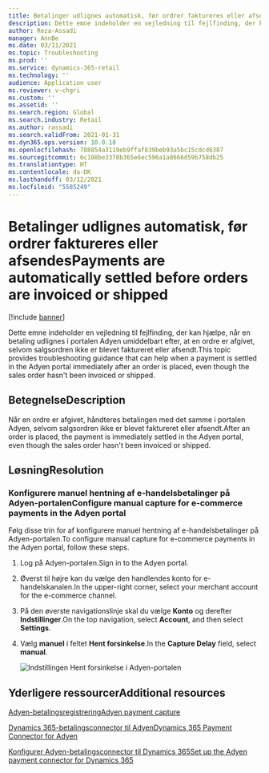 ```yaml
---
title: Betalinger udlignes automatisk, før ordrer faktureres eller afsendes
description: Dette emne indeholder en vejledning til fejlfinding, der kan hjælpe, når en betaling udlignes i portalen Adyen umiddelbart efter, at en ordre er afgivet, selvom salgsordren ikke er blevet faktureret eller afsendt.
author: Reza-Assadi
manager: AnnBe
ms.date: 03/11/2021
ms.topic: Troubleshooting
ms.prod: ''
ms.service: dynamics-365-retail
ms.technology: ''
audience: Application user
ms.reviewer: v-chgri
ms.custom: ''
ms.assetid: ''
ms.search.region: Global
ms.search.industry: Retail
ms.author: rassadi
ms.search.validFrom: 2021-01-31
ms.dyn365.ops.version: 10.0.18
ms.openlocfilehash: 788854a3119eb9ffaf839beb93a5bc15cdcd6387
ms.sourcegitcommit: 6c108be3378b365e6ec596a1a8666d59b758db25
ms.translationtype: HT
ms.contentlocale: da-DK
ms.lasthandoff: 03/12/2021
ms.locfileid: "5585249"
---
```

# <a name="payments-are-automatically-settled-before-orders-are-invoiced-or-shipped"></a><span data-ttu-id="ac045-103">Betalinger udlignes automatisk, før ordrer faktureres eller afsendes</span><span class="sxs-lookup"><span data-stu-id="ac045-103">Payments are automatically settled before orders are invoiced or shipped</span></span>

[!include [banner](../../includes/banner.md)]

<span data-ttu-id="ac045-104">Dette emne indeholder en vejledning til fejlfinding, der kan hjælpe, når en betaling udlignes i portalen Adyen umiddelbart efter, at en ordre er afgivet, selvom salgsordren ikke er blevet faktureret eller afsendt.</span><span class="sxs-lookup"><span data-stu-id="ac045-104">This topic provides troubleshooting guidance that can help when a payment is settled in the Adyen portal immediately after an order is placed, even though the sales order hasn't been invoiced or shipped.</span></span>

## <a name="description"></a><span data-ttu-id="ac045-105">Betegnelse</span><span class="sxs-lookup"><span data-stu-id="ac045-105">Description</span></span>

<span data-ttu-id="ac045-106">Når en ordre er afgivet, håndteres betalingen med det samme i portalen Adyen, selvom salgsordren ikke er blevet faktureret eller afsendt.</span><span class="sxs-lookup"><span data-stu-id="ac045-106">After an order is placed, the payment is immediately settled in the Adyen portal, even though the sales order hasn't been invoiced or shipped.</span></span>

## <a name="resolution"></a><span data-ttu-id="ac045-107">Løsning</span><span class="sxs-lookup"><span data-stu-id="ac045-107">Resolution</span></span>

### <a name="configure-manual-capture-for-e-commerce-payments-in-the-adyen-portal"></a><span data-ttu-id="ac045-108">Konfigurere manuel hentning af e-handelsbetalinger på Adyen-portalen</span><span class="sxs-lookup"><span data-stu-id="ac045-108">Configure manual capture for e-commerce payments in the Adyen portal</span></span>

<span data-ttu-id="ac045-109">Følg disse trin for af konfigurere manuel hentning af e-handelsbetalinger på Adyen-portalen.</span><span class="sxs-lookup"><span data-stu-id="ac045-109">To configure manual capture for e-commerce payments in the Adyen portal, follow these steps.</span></span>

1. <span data-ttu-id="ac045-110">Log på Adyen-portalen.</span><span class="sxs-lookup"><span data-stu-id="ac045-110">Sign in to the Adyen portal.</span></span>
1. <span data-ttu-id="ac045-111">Øverst til højre kan du vælge den handlendes konto for e-handelskanalen.</span><span class="sxs-lookup"><span data-stu-id="ac045-111">In the upper-right corner, select your merchant account for the e-commerce channel.</span></span>
1. <span data-ttu-id="ac045-112">På den øverste navigationslinje skal du vælge **Konto** og derefter **Indstillinger**.</span><span class="sxs-lookup"><span data-stu-id="ac045-112">On the top navigation, select **Account**, and then select **Settings**.</span></span>
1. <span data-ttu-id="ac045-113">Vælg **manuel** i feltet **Hent forsinkelse**.</span><span class="sxs-lookup"><span data-stu-id="ac045-113">In the **Capture Delay** field, select **manual**.</span></span>

    ![Indstillingen Hent forsinkelse i Adyen-portalen](media/adyen-capture-delay.jpg)

## <a name="additional-resources"></a><span data-ttu-id="ac045-115">Yderligere ressourcer</span><span class="sxs-lookup"><span data-stu-id="ac045-115">Additional resources</span></span>

[<span data-ttu-id="ac045-116">Adyen-betalingsregistrering</span><span class="sxs-lookup"><span data-stu-id="ac045-116">Adyen payment capture</span></span>](https://docs.adyen.com/point-of-sale/capturing-payments)

[<span data-ttu-id="ac045-117">Dynamics 365-betalingsconnector til Adyen</span><span class="sxs-lookup"><span data-stu-id="ac045-117">Dynamics 365 Payment Connector for Adyen</span></span>](../dev-itpro/adyen-connector.md)

[<span data-ttu-id="ac045-118">Konfigurer Adyen-betalingsconnector til Dynamics 365</span><span class="sxs-lookup"><span data-stu-id="ac045-118">Set up the Adyen payment connector for Dynamics 365</span></span>](https://docs.adyen.com/plugins/microsoft-dynamics)
